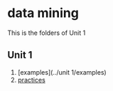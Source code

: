 # data mining

This is the folders of Unit 1
## Unit 1
1. [examples](../unit 1/examples)
2. [practices](../unit1/practices)